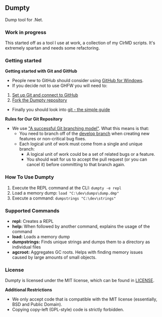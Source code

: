 ﻿## Dumpty

Dump tool for .Net.

### Work in progress

This started off as a tool I use at work, a collection of my ClrMD scripts. It's extremely spartan and needs some refactoring.

### Getting started

**Getting started with Git and GitHub**

 * People new to GitHub should consider using [GitHub for Windows](http://windows.github.com/).
 * If you decide not to use GHFW you will need to:
  1. [Set up Git and connect to GitHub](http://help.github.com/win-set-up-git/)
  2. [Fork the Dumpty repository](http://help.github.com/fork-a-repo/)
 * Finally you should look into [git - the simple guide](http://rogerdudler.github.com/git-guide/)

**Rules for Our Git Repository**

 * We use ["A successful Git branching model"](http://nvie.com/posts/a-successful-git-branching-model/). What this means is that:
   * You need to branch off of the [develop branch](https://github.com/jcdickinson/dumpty) when creating new features or non-critical bug fixes.
   * Each logical unit of work must come from a single and unique branch:
     * A logical unit of work could be a set of related bugs or a feature.
     * You should wait for us to accept the pull request (or you can cancel it) before committing to that branch again.

### How To Use Dumpty

1. Execute the REPL command at the CLI: `dumpty -e repl`
2. Load a memory dump: `load "C:\dev\dumps\dump.dmp"`
3. Execute a command: `dumpstrings "C:\dev\strings"`

### Supported Commands

* **repl:** Creates a REPL
* **help:** When followed by another command, explains the usage of the command
* **load:** Loads a memory dump
* **dumpstrings:** Finds unique strings and dumps them to a directory as individual files
* **agcroot:** Aggregates GC roots. Helps with finding memory issues caused by large amounts of small objects.

### License

Dumpty is licensed under the MIT license, which can be found in [LICENSE](LICENSE).

**Additional Restrictions**

 * We only accept code that is compatible with the MIT license (essentially, BSD and Public Domain).
 * Copying copy-left (GPL-style) code is strictly forbidden.
